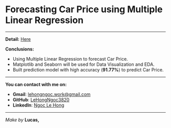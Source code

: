 
# Forecasting Car Price using Multiple Linear Regression
-------

**Detail:** [Here](https://github.com/LeHongNgoc3820/Project_Car_Price_Prediction/blob/main/Forecasting%20Car%20Price%20using%20Multiple%20Linear%20Regression.ipynb)

**Conclusions:**
+ Using Multiple Linear Regression to forecast Car Price.
+ Matplotlib and Seaborn will be used for Data Visualization and EDA.
+ Built prediction model with high accuracy (**91.77%**) to predict Car Price.
______
**You can contact with me on:**
+ **Gmail**: lehongngoc.work@gmail.com
+ **GitHub**: [LeHongNgoc3820](https://github.com/LeHongNgoc3820)
+ **Linkedln**: [Ngoc Le Hong](https://www.linkedin.com/in/ngoc-le-hong-44131b21a/)
_______
_Make by_ **Lucas,** 
